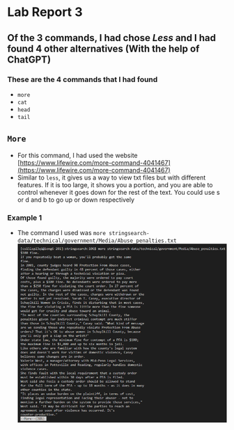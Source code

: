 # Lab Report 3

## Of the 3 commands, I had chose ***Less*** and I had found 4 other alternatives (With the help of ChatGPT)

### These are the 4 commands that I had found

- `more`
- `cat`
- `head`
- `tail`


## `More`
- For this command, I had used the website [https://www.lifewire.com/more-command-4041467](https://www.lifewire.com/more-command-4041467)
- Similar to `less`, it gives us a way to view txt files but with different features. If it is too large, it shows you a portion, and you are able to control
whenever it goes down for the rest of the text. You could use s or d and b to go up or down respectively 
### **Example 1**

* The command I used was `more stringsearch-data/technical/government/Media/Abuse_penalties.txt`
![Image](Lab3More1.png)
